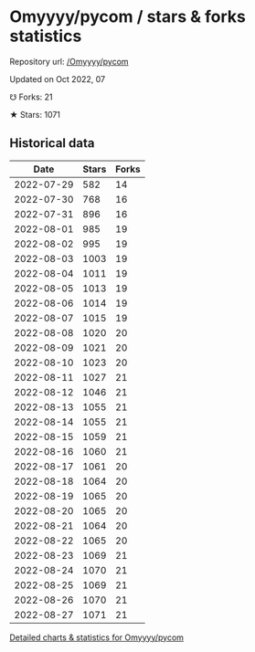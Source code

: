 # Omyyyy/pycom / stars & forks statistics

Repository url: [/Omyyyy/pycom](https://github.com/Omyyyy/pycom)

Updated on Oct 2022, 07

☋ Forks: 21

★ Stars: 1071

## Historical data
| Date | Stars | Forks |
|------|-------|-------|
| 2022-07-29 | 582 | 14 | 
| 2022-07-30 | 768 | 16 | 
| 2022-07-31 | 896 | 16 | 
| 2022-08-01 | 985 | 19 | 
| 2022-08-02 | 995 | 19 | 
| 2022-08-03 | 1003 | 19 | 
| 2022-08-04 | 1011 | 19 | 
| 2022-08-05 | 1013 | 19 | 
| 2022-08-06 | 1014 | 19 | 
| 2022-08-07 | 1015 | 19 | 
| 2022-08-08 | 1020 | 20 | 
| 2022-08-09 | 1021 | 20 | 
| 2022-08-10 | 1023 | 20 | 
| 2022-08-11 | 1027 | 21 | 
| 2022-08-12 | 1046 | 21 | 
| 2022-08-13 | 1055 | 21 | 
| 2022-08-14 | 1055 | 21 | 
| 2022-08-15 | 1059 | 21 | 
| 2022-08-16 | 1060 | 21 | 
| 2022-08-17 | 1061 | 20 | 
| 2022-08-18 | 1064 | 20 | 
| 2022-08-19 | 1065 | 20 | 
| 2022-08-20 | 1065 | 20 | 
| 2022-08-21 | 1064 | 20 | 
| 2022-08-22 | 1065 | 20 | 
| 2022-08-23 | 1069 | 21 | 
| 2022-08-24 | 1070 | 21 | 
| 2022-08-25 | 1069 | 21 | 
| 2022-08-26 | 1070 | 21 | 
| 2022-08-27 | 1071 | 21 | 


[Detailed charts & statistics for Omyyyy/pycom](https://reviewgithub.com/rep/Omyyyy/pycom)
